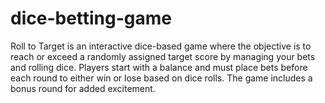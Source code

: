 # dice-betting-game
Roll to Target is an interactive dice-based game where the objective is to reach or exceed a randomly assigned target score by managing your bets and rolling dice. Players start with a balance and must place bets before each round to either win or lose based on dice rolls. The game includes a bonus round for added excitement.

